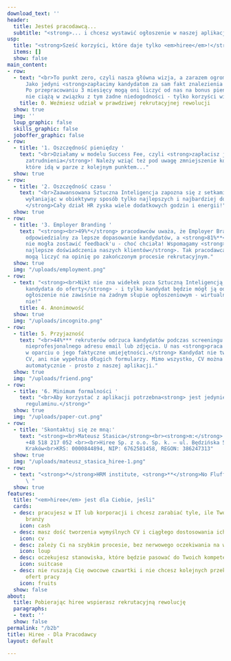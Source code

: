 ```yaml
---
download_text: ''
header:
  title: Jesteś pracodawcą...
  subtitle: "<strong>... i chcesz wystawić ogłoszenie w naszej aplikacji?</strong><br>"
usp:
  title: "<strong>Sześć korzyści, które daje tylko <em>hiree</em>!</strong>"
  items: []
  show: false
main_content:
- row:
  - text: "<br>To punkt zero, czyli nasza główna wizja, a zarazem ogromna wartość.
      Jako jedyni <strong>zapłacimy kandydatom za sam fakt znalezienia pracy</strong>.
      Po przepracowaniu 3 miesięcy mogą oni liczyć od nas na bonus pieniężny! Na pracodawcy
      nie ciążą w związku z tym żadne niedogodności - tylko korzyści wizerunkowe!"
    title: 0. Weźmiesz udział w prawdziwej rekrutacyjnej rewolucji
  show: true
  img: ''
  loup_graphic: false
  skills_graphic: false
  joboffer_graphic: false
- row:
  - title: '1. Oszczędność pieniędzy '
    text: "<br>Działamy w modelu Success Fee, czyli <strong>zapłacisz jedynie w przypadku
      zatrudnienia</strong>! Należy wziąć też pod uwagę zmniejszenie kosztów operacyjnych,
      które idą w parze z kolejnym punktem..."
  show: true
- row:
  - title: '2. Oszczędność czasu '
    text: "<br>Zaawansowana Sztuczna Inteligencja zapozna się z setkami kandydatów,<strong>
      wyłaniając w obiektywny sposób tylko najlepszych i najbardziej dopasowanych!
      </strong>Cały dział HR zyska wiele dodatkowych godzin i energii!"
  show: true
- row:
  - title: '3. Employer Branding '
    text: "<strong><br>49%*</strong> pracodawców uważa, że Employer Branding jest
      odpowiedzialny za lepsze dopasowanie kandydatów, a <strong>81%**</strong> pracowników
      nie mogła zostawić feedback'u - choć chciała! Wspomagamy <strong>starania o
      najlepsze doświadczenia naszych klientów</strong>. Tak pracodawca jak i kandydat
      mogą liczyć na opinię po zakończonym procesie rekrutacyjnym."
  show: true
  img: "/uploads/employment.png"
- row:
  - text: "<strong><br>Nikt nie zna widełek poza Sztuczną Inteligencją, która dopasuje
      kandydata do oferty</strong> - i tylko kandydat będzie mógł ją odczytać. Twoje
      ogłoszenie nie zawiśnie na żadnym słupie ogłoszeniowym - wirtualnym, czy też
      nie!"
    title: 4. Anonimowość
  show: true
  img: "/uploads/incognito.png"
- row:
  - title: 5. Przyjazność
    text: "<br>44%*** rekruterów odrzuca kandydatów podczas screeningu jedynie z powodu
      nieprofesjonalnego adresu email lub zdjęcia. U nas <strong>praca znajduje kandydata
      w oparciu o jego faktyczne umiejętności.</strong> Kandydat nie tworzy topornego
      CV, ani nie wypełnia długich formularzy. Mimo wszystko, CV można wygenerować
      automatycznie - prosto z naszej aplikacji."
  show: true
  img: "/uploads/friend.png"
- row:
  - title: '6. Minimum formalności '
    text: "<br>Aby korzystać z aplikacji potrzebna<strong> jest jedynie akceptacja
      regulaminu.</strong>"
  show: true
  img: "/uploads/paper-cut.png"
- row:
  - title: 'Skontaktuj się ze mną:'
    text: "<strong><br>Mateusz Stasica</strong><br><strong>m:</strong> <em>m.stasica@hiree.app</em><br><strong>t:</strong>
      +48 518 217 052 <br><br>Hiree Sp. z o.o. Sp. k. – ul. Będzińska 5/8, 31-403
      Kraków<br>KRS: 0000844894, NIP: 6762581458, REGON: 386247313"
  show: true
  img: "/uploads/mateusz_stasica_hiree-1.png"
- row:
  - text: "<strong>*</strong>HRM institute, <strong>**</strong>No Fluff Jobs, <strong>***</strong>interviewme
      \ "
  show: true
features:
  title: "<em>hiree</em> jest dla Ciebie, jeśli"
  cards:
  - desc: pracujesz w IT lub korporacji i chcesz zarabiać tyle, ile Twoi znajomi z
      branży
    icon: cash
  - desc: masz dość tworzenia wymyślnych CV i ciągłego dostosowania ich do ofert
    icon: cv
  - desc: zależy Ci na szybkim procesie, bez nerwowego oczekiwania na wiadomość
    icon: loup
  - desc: oczekujesz stanowiska, które będzie pasować do Twoich kompetencji, bez rozczarowań
    icon: suitcase
  - desc: nie ruszają Cię owocowe czwartki i nie chcesz kolejnych przekolorowanych
      ofert pracy
    icon: fruits
  show: false
about:
  title: Pobierając hiree wspierasz rekrutacyjną rewolucję
  paragraphs:
  - text: ''
  show: false
permalink: "/b2b"
title: Hiree - Dla Pracodawcy
layout: default

---
```

